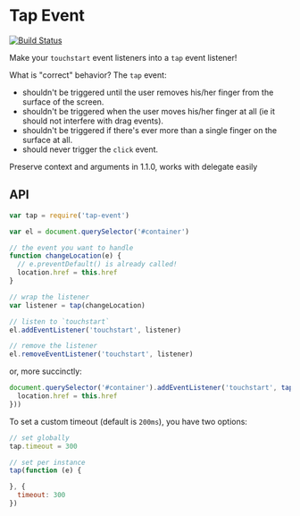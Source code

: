 # Tap Event

[![Build Status](https://secure.travis-ci.org/chemzqm/tap-event.svg)](http://travis-ci.org/chemzqm/tap-event)

Make your `touchstart` event listeners into a `tap` event listener!

What is "correct" behavior? The `tap` event:

- shouldn't be triggered until the user removes his/her finger from the surface of the screen.
- shouldn't be triggered when the user moves his/her finger at all (ie it should not interfere with drag events).
- shouldn't be triggered if there's ever more than a single finger on the surface at all.
- should never trigger the `click` event.

Preserve context and arguments in 1.1.0, works with delegate easily

## API

```js
var tap = require('tap-event')

var el = document.querySelector('#container')

// the event you want to handle
function changeLocation(e) {
  // e.preventDefault() is already called!
  location.href = this.href
}

// wrap the listener
var listener = tap(changeLocation)

// listen to `touchstart`
el.addEventListener('touchstart', listener)

// remove the listener
el.removeEventListener('touchstart', listener)
```

or, more succinctly:

```js
document.querySelector('#container').addEventListener('touchstart', tap(function (e) {
  location.href = this.href
}))
```

To set a custom timeout (default is `200ms`), you have two options:

```js
// set globally
tap.timeout = 300

// set per instance
tap(function (e) {

}, {
  timeout: 300
})
```

